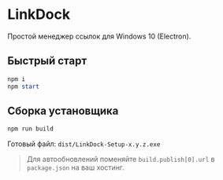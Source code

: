 # LinkDock
Простой менеджер ссылок для Windows 10 (Electron).

## Быстрый старт
```powershell
npm i
npm start
```

## Сборка установщика
```powershell
npm run build
```
Готовый файл: `dist/LinkDock-Setup-x.y.z.exe`

> Для автообновлений поменяйте `build.publish[0].url` в `package.json` на ваш хостинг.
